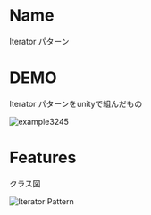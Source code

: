 # Name

Iterator パターン

# DEMO

Iterator パターンをunityで組んだもの 


![example3245](https://user-images.githubusercontent.com/47607604/75370048-db78ed80-5907-11ea-84b7-530866981b74.gif)

# Features

クラス図

![Iterator Pattern](https://user-images.githubusercontent.com/47607604/75369899-9c4a9c80-5907-11ea-896e-2e98e9300f9e.png)

